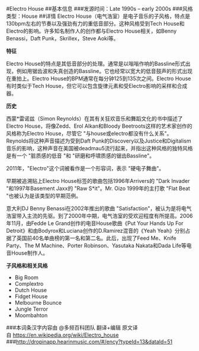 #Electro House
##基本信息
###发源时间：Late 1990s – early 2000s
###风格类型：House
##详情
Electro House（电气浩室）是电子音乐的子风格，特点是130bpm左右的节奏以及强劲有力的重低音部分。这种风格受到Tech
House和Electro的影响。许多知名制作人的创作都与Electro House相关，如Benny Benassi，Daft
Punk，Skrillex，Steve Aoki等。



**特征**

Electro
House的特点是其低音部分的处理。通常是以嗡嗡作响的Bassline形式出现，例如用锯齿波和失真创造的Bassline。它也经常以宽大的低音鼓声的形式出现在重拍上。Electro
House的BPM通常在每分钟125到135次之间。Electro House有时类似于Tech
House，但它可以包含旋律元素和受Electro影响的采样和合成器。



**历史**

西蒙*雷诺兹（Simon Reynolds）在其有关狂欢音乐和舞蹈文化的书中描述了Electro House，将像Zedd、Erol
Alkan和Bloody Beetroots这样的艺术家创作的风格称为Electro House，尽管它
"与house或electro都没有什么关系"。Reynolds将这种声音描述为受到Daft
Punk的Discovery以及Justice和Digitalism音乐的影响，这种声音在美国被deadmau5流行起来，并指出这种风格的独特风格是有一个
"脏质感的低音 "和 "研磨和呼啸质感的锯齿Bassline"。



2011年，"Electro"这个词被看作是一个形容词，表示 "硬电子舞曲"。



早期被追溯贴上Electro House标签的歌曲包括1996年Arrivers的 "Dark Invader "和1997年Basement Jaxx的
"Raw S*it"。Mr. Oizo 1999年的主打歌 "Flat Beat "也被认为是该类型的早期范例。



意大利DJ Benny Benassi在2002年推出的歌曲
"Satisfaction"，被认为是将电气浩室带入主流的先驱。到了2000年中期，电气浩室的受欢迎程度有所提高。2006年11月，由Fedde Le
Grand创作的电音House歌曲《Put Your Hands Up For
Detroit》和由Bodyrox和Luciana创作的D.Ramirez混音的《Yeah
Yeah》分别占据了英国前40名单曲榜的第一名和第二名。此后，出现了Feed Me、Knife Party、The M Machine、Porter
Robinson、Yasutaka Nakata和Dada Life等电音House制作人。



**子风格和相关风格**

  * Big Room
  * Complextro
  * Dutch House
  * Fidget House
  * Melbourne Bounce
  * Jungle Terror
  * Moombahton

###本词条汉字内容由 @多频百科团队 翻译+编辑
原文译自 https://en.wikipedia.org/wiki/Electro_house
###http://dropinapp.hearinmusic.com/#/ency?typeId=13&dataId=51
